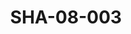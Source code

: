 ---
pid: SHA-08-003
title: SHA-08-003
language: 'en '
collection: Sharhabil Ahmed
original_label: 
rights: Sharhabil Ahmed
location_of_original: Sharhabil Ahmed
photographer_or_studio: 
scanned_from: photograph 12.3 by 20.3
_date: 1971-1972
location: Khartoum, New Saint James
description: Sharhabil Ahmed and his band
additional_notes: 
permission_display: 'yes'
on_server: 'yes'
on_website: 'yes'
permalink: "/archive/en/sha-08-003.html"
layout: photo-page
---
